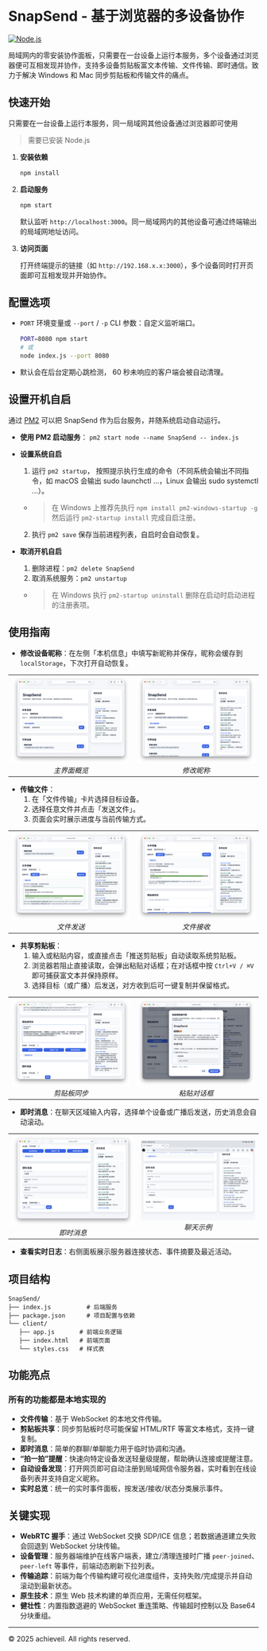 # SnapSend - 基于浏览器的多设备协作

[![Node.js](https://img.shields.io/badge/Node.js-18+-orange.svg)](https://nodejs.org/)

局域网内的零安装协作面板，只需要在一台设备上运行本服务，多个设备通过浏览器便可互相发现并协作，支持多设备剪贴板富文本传输、文件传输、即时通信。致力于解决 Windows 和 Mac 同步剪贴板和传输文件的痛点。

##  快速开始

只需要在一台设备上运行本服务，同一局域网其他设备通过浏览器即可使用
> 需要已安装 Node.js
1. **安装依赖**
   ```bash
   npm install
   ```
2. **启动服务**
   ```bash
   npm start
   ```
   默认监听 `http://localhost:3000`。同一局域网内的其他设备可通过终端输出的局域网地址访问。
3. **访问页面**

   打开终端提示的链接（如 `http://192.168.x.x:3000`），多个设备同时打开页面即可互相发现并开始协作。

##  配置选项

- `PORT` 环境变量或 `--port` / `-p` CLI 参数：自定义监听端口。
  ```bash
  PORT=8080 npm start
  # 或
  node index.js --port 8080
  ```
- 默认会在后台定期心跳检测， 60 秒未响应的客户端会被自动清理。

## 设置开机自启

通过 [PM2](https://pm2.keymetrics.io/) 可以把 SnapSend 作为后台服务，并随系统启动自动运行。
- **使用 PM2 启动服务**：
  `
  pm2 start node --name SnapSend -- index.js
  `
  

- **设置系统自启**
  1. 运行 
  `pm2 startup`，
  按照提示执行生成的命令（不同系统会输出不同指令，如 macOS 会输出 sudo launchctl ...，Linux 会输出 sudo systemctl ...）。
  - >在 Windows 上推荐先执行 `npm install pm2-windows-startup -g` 然后运行 `pm2-startup install` 完成自启注册。
  2. 执行 `pm2 save` 保存当前进程列表，自启时会自动恢复。
- **取消开机自启**
  1. 删除进程：`pm2 delete SnapSend`
  2. 取消系统服务：`pm2 unstartup`
   - >在 Windows 执行 `pm2-startup uninstall` 删除在启动时启动进程的注册表项。
##  使用指南

- **修改设备昵称**：在左侧「本机信息」中填写新昵称并保存，昵称会缓存到 `localStorage`，下次打开自动恢复。

<table align="center">
  <tr>
    <td align="center">
      <img src="docs/images/main.png" width="300" alt="主界面概览"><br>
      <em>主界面概览</em>
    </td>
    <td align="center">
      <img src="docs/images/main_rename.png" width="300" alt="修改设备昵称示例"><br>
      <em>修改昵称</em>
    </td>
  </tr>
</table>

- **传输文件**：
  1. 在「文件传输」卡片选择目标设备。
  2. 选择任意文件并点击「发送文件」。
  3. 页面会实时展示进度与当前传输方式。

<table align="center">
  <tr>
    <td align="center">
      <img src="docs/images/file_send.png" width="300" alt="选择文件并发送"><br>
      <em>文件发送</em>
    </td>
    <td align="center">
      <img src="docs/images/file_received.png" width="300" alt="文件接收进度提示"><br>
      <em>文件接收</em>
    </td>
  </tr>
</table>

- **共享剪贴板**：
  1. 输入或粘贴内容，或直接点击「推送剪贴板」自动读取系统剪贴板。
  2. 浏览器若阻止直接读取，会弹出粘贴对话框；在对话框中按 `Ctrl+V / ⌘V` 即可捕获富文本并保持原样。
  3. 选择目标（或广播）后发送，对方收到后可一键复制并保留格式。

<table align="center">
  <tr>
    <td align="center">
      <img src="docs/images/clipboard.png" width="300" alt="剪贴板同步界面"><br>
      <em>剪贴板同步</em>
    </td>
    <td align="center">
      <img src="docs/images/clipboard_paste.png" width="300" alt="剪贴板粘贴对话框"><br>
      <em>粘贴对话框</em>
    </td>
  </tr>
</table>

- **即时消息**：在聊天区域输入内容，选择单个设备或广播后发送，历史消息会自动滚动。

<table align="center">
  <tr>
    <td align="center">
      <img src="docs/images/message.png" width="300" alt="即时消息界面"><br>
      <em>即时消息</em>
    </td>
    <td align="center">
      <img src="docs/images/message_dream.png" width="280" alt="群聊示例"><br>
      <em>聊天示例</em>
    </td>
  </tr>
</table>

- **查看实时日志**：右侧面板展示服务器连接状态、事件摘要及最近活动。

##  项目结构

```text
SnapSend/
├── index.js          # 后端服务
├── package.json      # 项目配置与依赖
└── client/          
   ├── app.js       # 前端业务逻辑
   ├── index.html   # 前端页面
   └── styles.css   # 样式表
```
##  功能亮点

### 所有的功能都是本地实现的

* **文件传输**：基于 WebSocket 的本地文件传输。
* **剪贴板共享**：同步剪贴板时尽可能保留 HTML/RTF 等富文本格式，支持一键复制。
* **即时消息**：简单的群聊/单聊能力用于临时协调和沟通。
* **“拍一拍”提醒**：快速向特定设备发送轻量级提醒，帮助确认连接或提醒注意。
* **自动设备发现**：打开网页即可自动注册到局域网信令服务器，实时看到在线设备列表并支持自定义昵称。
* **实时总览**：统一的实时事件面板，按发送/接收/状态分类展示事件。


##  关键实现

- **WebRTC 握手**：通过 WebSocket 交换 SDP/ICE 信息；若数据通道建立失败会回退到 WebSocket 分块传输。
- **设备管理**：服务器端维护在线客户端表，建立/清理连接时广播 `peer-joined`、`peer-left` 等事件，前端动态刷新下拉列表。
- **传输追踪**：前端为每个传输构建可视化进度组件，支持失败/完成提示并自动滚动到最新状态。
- **原生技术**：原生 Web 技术构建的单页应用，无需任何框架。
- **健壮性**：内置指数退避的 WebSocket 重连策略、传输超时控制以及 Base64 分块重组。


---

© 2025 achieveil. All rights reserved.
